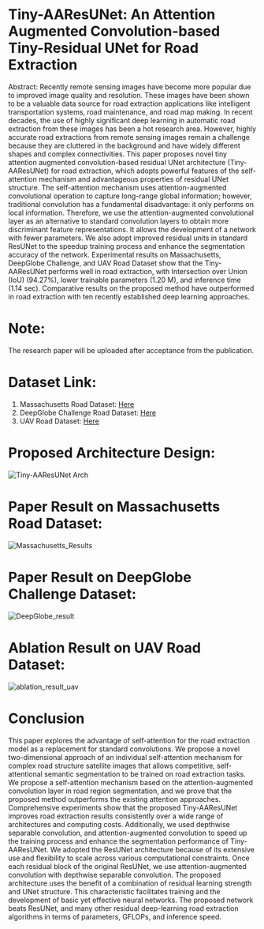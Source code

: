 # Tiny-AAResUNet: An Attention Augmented Convolution-based Tiny-Residual UNet for Road Extraction
Abstract: Recently remote sensing images have become more popular due to improved image quality and resolution. These images have been shown to be a valuable data source for road extraction applications like intelligent transportation systems, road maintenance, and road map making. In recent decades, the use of highly significant deep learning in automatic road extraction from these images has been a hot research area. However, highly accurate road extractions from remote sensing images remain a challenge because they are cluttered in the background and have widely different shapes and complex connectivities. This paper proposes novel tiny attention augmented convolution-based residual UNet architecture (Tiny-AAResUNet) for road extraction, which adopts powerful features of the self-attention mechanism and advantageous properties of residual UNet structure. The self-attention mechanism uses attention-augmented convolutional operation to capture long-range global information; however, traditional convolution has a fundamental disadvantage: it only performs on local information. Therefore, we use the attention-augmented convolutional layer as an alternative to standard convolution layers to obtain more discriminant feature representations. It allows the development of a network with fewer parameters. We also adopt improved residual units in standard ResUNet to the speedup training process and enhance the segmentation accuracy of the network. Experimental results on Massachusetts, DeepGlobe Challenge, and UAV Road Dataset show that the Tiny-AAResUNet performs well in road extraction, with Intersection over Union (IoU) (94.27%), lower trainable parameters (1.20 M), and inference time (1.14 sec). Comparative results on the proposed method have outperformed in road extraction with ten recently established deep learning approaches.

# Note:
The research paper will be uploaded after acceptance from the publication.

# Dataset Link:
1. Massachusetts Road Dataset: [Here](https://www.cs.toronto.edu/~vmnih/data/)
2. DeepGlobe Challenge Road Dataset: [Here](https://competitions.codalab.org/competitions/18467)
3. UAV Road Dataset: [Here](https://zenodo.org/record/7020196)

# Proposed Architecture Design:
![Tiny-AAResUNet Arch](https://github.com/patilparam/AA-ResUNet/assets/49902973/6f98f656-eef6-4b33-888a-4602dc676885)

# Paper Result on Massachusetts Road Dataset:
![Massachusetts_Results](https://github.com/patilparam/AA-ResUNet/assets/49902973/56e946b1-73b4-46e7-b9ef-4bd670359392)

# Paper Result on DeepGlobe Challenge Dataset:
![DeepGlobe_result](https://github.com/patilparam/AA-ResUNet/assets/49902973/58af69ff-5037-4743-92b8-8a92811be484)

# Ablation Result on UAV Road Dataset:
![ablation_result_uav](https://github.com/patilparam/AA-ResUNet/assets/49902973/0e14ad8d-70f1-4985-8ac3-443f3e48a8c0)

# Conclusion

This paper explores the advantage of self-attention for the road extraction model as a replacement for standard convolutions. We propose a novel two-dimensional approach of an individual self-attention mechanism for complex road structure satellite images that allows competitive, self-attentional semantic segmentation to be trained on road extraction tasks. We propose a self-attention mechanism based on the attention-augmented convolution layer in road region segmentation, and we prove that the proposed method outperforms the existing attention approaches. Comprehensive experiments show that the proposed Tiny-AAResUNet improves road extraction results consistently over a wide range of architectures and computing costs. Additionally, we used depthwise separable convolution, and attention-augmented convolution to speed up the training process and enhance the segmentation performance of Tiny-AAResUNet. We adopted the ResUNet architecture because of its extensive use and flexibility to scale across various computational constraints. Once each residual block of the original ResUNet, we use attention-augmented convolution with depthwise separable convolution. The proposed architecture uses the benefit of a combination of residual learning strength and UNet structure. This characteristic facilitates training and the development of basic yet effective neural networks. The proposed network beats ResUNet, and many other residual deep-learning road extraction algorithms in terms of parameters, GFLOPs, and inference speed.
